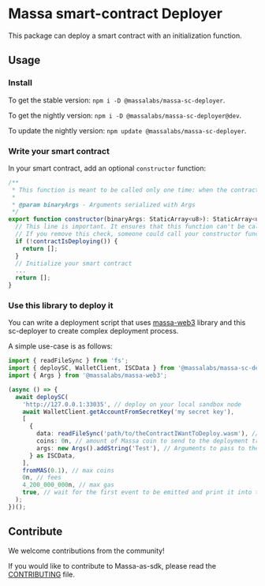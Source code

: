 # Massa smart-contract Deployer

This package can deploy a smart contract with an initialization function.

## Usage

### Install

To get the stable version: `npm i -D @massalabs/massa-sc-deployer`.

To get the nightly version: `npm i -D @massalabs/massa-sc-deployer@dev`.

To update the nightly version: `npm update @massalabs/massa-sc-deployer`.

### Write your smart contract

In your smart contract, add an optional `constructor` function:

```typescript
/**
 * This function is meant to be called only one time: when the contract is deployed.
 *
 * @param binaryArgs - Arguments serialized with Args
 */
export function constructor(binaryArgs: StaticArray<u8>): StaticArray<u8> {
  // This line is important. It ensures that this function can't be called in the future.
  // If you remove this check, someone could call your constructor function and reset your SC.
  if (!contractIsDeploying()) {
    return [];
  }
  // Initialize your smart contract
  ...
  return [];
}
```

### Use this library to deploy it

You can write a deployment script that uses [massa-web3](https://github.com/massalabs/massa-web3) library and this sc-deployer to create complex deployment process.

A simple use-case is as follows:

```typescript
import { readFileSync } from 'fs';
import { deploySC, WalletClient, ISCData } from '@massalabs/massa-sc-deployer';
import { Args } from '@massalabs/massa-web3';

(async () => {
  await deploySC(
    'http://127.0.0.1:33035', // deploy on your local sandbox node
    await WalletClient.getAccountFromSecretKey('my secret key'), 
    [
      {
        data: readFileSync('path/to/theContractIWantToDeploy.wasm'), // path to the compiler contract to deploy
        coins: 0n, // amount of Massa coin to send to the deployment transaction
        args: new Args().addString('Test'), // Arguments to pass to the constructor of the contract, use `NoArg` if any
      } as ISCData,
    ],
    fromMAS(0.1), // max coins
    0n, // fees
    4_200_000_000n, // max gas
    true, // wait for the first event to be emitted and print it into the console.
  );
})();
```

## Contribute

We welcome contributions from the community!

If you would like to contribute to Massa-as-sdk, please read the [CONTRIBUTING](https://github.com/massalabs/massa-sc-toolkit/blob/main/packages/sc-deployer/CONTRIBUTING.md) file.
